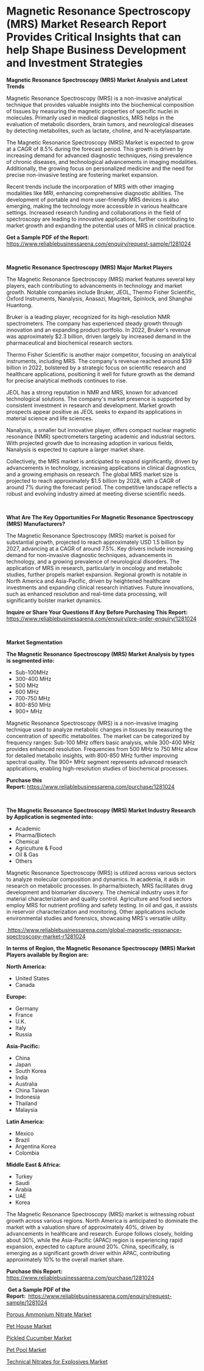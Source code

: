 <p><h1>Magnetic Resonance Spectroscopy (MRS) Market Research Report Provides Critical Insights that can help Shape Business Development and Investment Strategies</h1></p><p><strong>Magnetic Resonance Spectroscopy (MRS) Market Analysis and Latest Trends</strong></p>
<p><p>Magnetic Resonance Spectroscopy (MRS) is a non-invasive analytical technique that provides valuable insights into the biochemical composition of tissues by measuring the magnetic properties of specific nuclei in molecules. Primarily used in medical diagnostics, MRS helps in the evaluation of metabolic disorders, brain tumors, and neurological diseases by detecting metabolites, such as lactate, choline, and N-acetylaspartate.</p><p>The Magnetic Resonance Spectroscopy (MRS) Market is expected to grow at a CAGR of 8.5% during the forecast period. This growth is driven by increasing demand for advanced diagnostic techniques, rising prevalence of chronic diseases, and technological advancements in imaging modalities. Additionally, the growing focus on personalized medicine and the need for precise non-invasive testing are fostering market expansion.</p><p>Recent trends include the incorporation of MRS with other imaging modalities like MRI, enhancing comprehensive diagnostic abilities. The development of portable and more user-friendly MRS devices is also emerging, making the technology more accessible in various healthcare settings. Increased research funding and collaborations in the field of spectroscopy are leading to innovative applications, further contributing to market growth and expanding the potential uses of MRS in clinical practice.</p></p>
<p><strong>Get a Sample PDF of the Report:&nbsp;</strong> <a href="https://www.reliablebusinessarena.com/enquiry/request-sample/1281024?utm_campaign=1174&utm_medium=2&utm_source=Github&utm_content=ia&utm_term=30092024&utm_id=magnetic-resonance-spectroscopy-mrs">https://www.reliablebusinessarena.com/enquiry/request-sample/1281024</a></p>
<p>&nbsp;</p>
<p><strong>Magnetic Resonance Spectroscopy (MRS) Major Market Players</strong></p>
<p><p>The Magnetic Resonance Spectroscopy (MRS) market features several key players, each contributing to advancements in technology and market growth. Notable companies include Bruker, JEOL, Thermo Fisher Scientific, Oxford Instruments, Nanalysis, Anasazi, Magritek, Spinlock, and Shanghai Huantong.</p><p>Bruker is a leading player, recognized for its high-resolution NMR spectrometers. The company has experienced steady growth through innovation and an expanding product portfolio. In 2022, Bruker's revenue was approximately $2.3 billion, driven largely by increased demand in the pharmaceutical and biochemical research sectors.</p><p>Thermo Fisher Scientific is another major competitor, focusing on analytical instruments, including MRS. The company's revenue reached around $39 billion in 2022, bolstered by a strategic focus on scientific research and healthcare applications, positioning it well for future growth as the demand for precise analytical methods continues to rise.</p><p>JEOL has a strong reputation in NMR and MRS, known for advanced technological solutions. The company's market presence is supported by consistent investment in research and development. Market growth prospects appear positive as JEOL seeks to expand its applications in material science and life sciences.</p><p>Nanalysis, a smaller but innovative player, offers compact nuclear magnetic resonance (NMR) spectrometers targeting academic and industrial sectors. With projected growth due to increasing adoption in various fields, Nanalysis is expected to capture a larger market share.</p><p>Collectively, the MRS market is anticipated to expand significantly, driven by advancements in technology, increasing applications in clinical diagnostics, and a growing emphasis on research. The global MRS market size is projected to reach approximately $1.5 billion by 2028, with a CAGR of around 7% during the forecast period. The competitive landscape reflects a robust and evolving industry aimed at meeting diverse scientific needs.</p></p>
<p>&nbsp;</p>
<p><strong>What Are The Key Opportunities For Magnetic Resonance Spectroscopy (MRS) Manufacturers?</strong></p>
<p><p>The Magnetic Resonance Spectroscopy (MRS) market is poised for substantial growth, projected to reach approximately USD 1.5 billion by 2027, advancing at a CAGR of around 7.5%. Key drivers include increasing demand for non-invasive diagnostic techniques, advancements in technology, and a growing prevalence of neurological disorders. The application of MRS in research, particularly in oncology and metabolic studies, further propels market expansion. Regional growth is notable in North America and Asia-Pacific, driven by heightened healthcare investments and expanding clinical research initiatives. Future innovations, such as enhanced resolution and real-time data processing, will significantly bolster market dynamics.</p></p>
<p><strong>Inquire or Share Your Questions If Any Before Purchasing This Report:</strong> <a href="https://www.reliablebusinessarena.com/enquiry/pre-order-enquiry/1281024?utm_campaign=1174&utm_medium=2&utm_source=Github&utm_content=ia&utm_term=30092024&utm_id=magnetic-resonance-spectroscopy-mrs">https://www.reliablebusinessarena.com/enquiry/pre-order-enquiry/1281024</a></p>
<p>&nbsp;</p>
<p><strong>Market Segmentation</strong></p>
<p><strong>The Magnetic Resonance Spectroscopy (MRS) Market Analysis by types is segmented into:</strong></p>
<p><ul><li>Sub-100MHz</li><li>300-400 MHz</li><li>500 MHz</li><li>600 MHz</li><li>700-750 MHz</li><li>800-850 MHz</li><li>900+ MHz</li></ul></p>
<p><p>Magnetic Resonance Spectroscopy (MRS) is a non-invasive imaging technique used to analyze metabolic changes in tissues by measuring the concentration of specific metabolites. The market can be categorized by frequency ranges: Sub-100 MHz offers basic analysis, while 300-400 MHz provides enhanced resolution. Frequencies from 500 MHz to 750 MHz allow for detailed metabolic insights, with 800-850 MHz further improving spectral quality. The 900+ MHz segment represents advanced research applications, enabling high-resolution studies of biochemical processes.</p></p>
<p><strong>Purchase this Report:&nbsp;</strong><a href="https://www.reliablebusinessarena.com/purchase/1281024?utm_campaign=1174&utm_medium=2&utm_source=Github&utm_content=ia&utm_term=30092024&utm_id=magnetic-resonance-spectroscopy-mrs">https://www.reliablebusinessarena.com/purchase/1281024</a></p>
<p>&nbsp;</p>
<p><strong>The Magnetic Resonance Spectroscopy (MRS) Market Industry Research by Application is segmented into:</strong></p>
<p><ul><li>Academic</li><li>Pharma/Biotech</li><li>Chemical</li><li>Agriculture & Food</li><li>Oil & Gas</li><li>Others</li></ul></p>
<p><p>Magnetic Resonance Spectroscopy (MRS) is utilized across various sectors to analyze molecular composition and dynamics. In academia, it aids in research on metabolic processes. In pharma/biotech, MRS facilitates drug development and biomarker discovery. The chemical industry uses it for material characterization and quality control. Agriculture and food sectors employ MRS for nutrient profiling and safety testing. In oil and gas, it assists in reservoir characterization and monitoring. Other applications include environmental studies and forensics, showcasing MRS's versatile utility.</p></p>
<p><a href="https://www.reliablebusinessarena.com/global-magnetic-resonance-spectroscopy-market-r1281024?utm_campaign=1174&utm_medium=2&utm_source=Github&utm_content=ia&utm_term=30092024&utm_id=magnetic-resonance-spectroscopy-mrs">&nbsp;https://www.reliablebusinessarena.com/global-magnetic-resonance-spectroscopy-market-r1281024</a></p>
<p><strong>In terms of Region, the Magnetic Resonance Spectroscopy (MRS) Market Players available by Region are:</strong></p>
<p>
    <p> <strong> North America: </strong>
        <ul>
            <li>United States</li>
            <li>Canada</li>
        </ul>
        </p> 
    <p> <strong> Europe: </strong>
        <ul>
            <li>Germany</li>
            <li>France</li>
            <li>U.K.</li>
            <li>Italy</li>
            <li>Russia</li>
        </ul>
        </p> 
    <p> <strong> Asia-Pacific: </strong>
        <ul>
            <li>China</li>
            <li>Japan</li>
            <li>South Korea</li>
            <li>India</li>
            <li>Australia</li>
            <li>China Taiwan</li>
            <li>Indonesia</li>
            <li>Thailand</li>
            <li>Malaysia</li>
        </ul>
        </p> 
    <p> <strong> Latin America: </strong>
        <ul>
            <li>Mexico</li>
            <li>Brazil</li>
            <li>Argentina Korea</li>
            <li>Colombia</li>
        </ul>
        </p> 
    <p> <strong> Middle East & Africa: </strong>
        <ul>
            <li>Turkey</li>
            <li>Saudi</li>
            <li>Arabia</li>
            <li>UAE</li>
            <li>Korea</li>
        </ul>
    </p>
    </p>
<p><p>The Magnetic Resonance Spectroscopy (MRS) market is witnessing robust growth across various regions. North America is anticipated to dominate the market with a valuation share of approximately 40%, driven by advancements in healthcare and research. Europe follows closely, holding about 30%, while the Asia-Pacific (APAC) region is experiencing rapid expansion, expected to capture around 20%. China, specifically, is emerging as a significant growth driver within APAC, contributing approximately 10% to the overall market share.</p></p>
<p><strong>Purchase this Report: </strong><a href="https://www.reliablebusinessarena.com/purchase/1281024?utm_campaign=1174&utm_medium=2&utm_source=Github&utm_content=ia&utm_term=30092024&utm_id=magnetic-resonance-spectroscopy-mrs">https://www.reliablebusinessarena.com/purchase/1281024</a></p>
<p>&nbsp;<strong>Get a Sample PDF of the Report:&nbsp;&nbsp;</strong><a href="https://www.reliablebusinessarena.com/enquiry/request-sample/1281024?utm_campaign=1174&utm_medium=2&utm_source=Github&utm_content=ia&utm_term=30092024&utm_id=magnetic-resonance-spectroscopy-mrs">https://www.reliablebusinessarena.com/enquiry/request-sample/1281024</a></p>
<p><strong></strong></p>
<p><p><a href="https://issuu.com/reportprime-2/docs/porous-ammonium-nitrate-market-size_f8d9df38d61dbc?utm_campaign=1174&utm_medium=2&utm_source=Github&utm_content=ia&utm_term=30092024&utm_id=magnetic-resonance-spectroscopy-mrs">Porous Ammonium Nitrate Market</a></p><p><a href="https://www.linkedin.com/pulse/pet-house-market-forecast-global-trends-analysis-from-2024-icq0c?utm_campaign=1174&utm_medium=2&utm_source=Github&utm_content=ia&utm_term=30092024&utm_id=magnetic-resonance-spectroscopy-mrs">Pet House Market</a></p><p><a href="https://www.linkedin.com/pulse/pickled-cucumber-market-segmentation-geographical-regions-shdge?utm_campaign=1174&utm_medium=2&utm_source=Github&utm_content=ia&utm_term=30092024&utm_id=magnetic-resonance-spectroscopy-mrs">Pickled Cucumber Market</a></p><p><a href="https://www.linkedin.com/pulse/market-trends-global-pet-pool-forecast-analysis-2024-2031-hzwuc?utm_campaign=1174&utm_medium=2&utm_source=Github&utm_content=ia&utm_term=30092024&utm_id=magnetic-resonance-spectroscopy-mrs">Pet Pool Market</a></p><p><a href="https://issuu.com/reportprime-2/docs/technical-nitrates-for-explosives-m_554d66206de4d1?utm_campaign=1174&utm_medium=2&utm_source=Github&utm_content=ia&utm_term=30092024&utm_id=magnetic-resonance-spectroscopy-mrs">Technical Nitrates for Explosives Market</a></p></p>